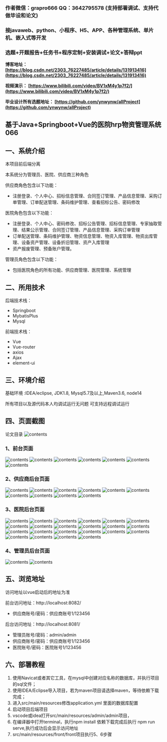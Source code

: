 ### 作者微信：grapro666 QQ：3642795578 (支持部署调试、支持代做毕设和论文)

### 接javaweb、python、小程序、H5、APP、各种管理系统、单片机、嵌入式等开发

### 选题+开题报告+任务书+程序定制+安装调试+论文+答辩ppt

**博客地址：
[https://blog.csdn.net/2303_76227485/article/details/131913416](https://blog.csdn.net/2303_76227485/article/details/131913416)**

**视频演示：
[https://www.bilibili.com/video/BV1xM4y1p7f2/](https://www.bilibili.com/video/BV1xM4y1p7f2/)**

**毕业设计所有选题地址：
[https://github.com/ynwynw/allProject](https://github.com/ynwynw/allProject)**

## 基于Java+Springboot+Vue的医院hrp物资管理系统066

## 一、系统介绍

本项目前后端分离

本系统分为管理员、医院、供应商三种角色

供应商角色包含以下功能：
- 注册登录、个人中心、招标信息管理、合同签订管理、产品信息管理、采购订单管理、订单配送管理、条码维护管理、查看招标公告、密码修改

医院角色包含以下功能：
- 注册登录、个人中心、密码修改、招标公告管理、招标信息管理、专家抽取管理、结果公示管理、合同签订管理、产品信息管理、采购订单管理
- 订单配送管理、条码维护管理、物资信息管理、物资入库管理、物资出库管理、设备资产管理、设备折旧管理、资产入库管理
- 资产报废管理、预备账户管理。

管理员角色包含以下功能：
- 包括医院角色的所有功能、供应商管理、医院管理、系统管理

## 二、所用技术

后端技术栈：

- Springboot
- MybatisPlus
- Mysql

前端技术栈：

- Vue 
- Vue-router 
- axios 
- Ajax 
- element-ui

## 三、环境介绍

基础环境 :IDEA/eclipse, JDK1.8, Mysql5.7及以上,Maven3.6, node14

所有项目以及源代码本人均调试运行无问题 可支持远程调试运行

## 四、页面截图
论文目录
![contents](./picture/picture0.png)
### 1、前台页面
![contents](./picture/picture1.png)
![contents](./picture/picture2.png)
![contents](./picture/picture3.png)
![contents](./picture/picture4.png)
![contents](./picture/picture5.png)
![contents](./picture/picture6.png)
![contents](./picture/picture7.png)
### 2、供应商后台页面
![contents](./picture/picture8.png)
![contents](./picture/picture9.png)
![contents](./picture/picture10.png)
![contents](./picture/picture11.png)
![contents](./picture/picture12.png)
![contents](./picture/picture13.png)
![contents](./picture/picture14.png)
![contents](./picture/picture15.png)
![contents](./picture/picture16.png)
![contents](./picture/picture17.png)
### 3、医院后台页面
![contents](./picture/picture18.png)
![contents](./picture/picture19.png)
![contents](./picture/picture20.png)
![contents](./picture/picture21.png)
![contents](./picture/picture22.png)
![contents](./picture/picture23.png)
![contents](./picture/picture24.png)
![contents](./picture/picture25.png)
![contents](./picture/picture26.png)
![contents](./picture/picture27.png)
![contents](./picture/picture28.png)
![contents](./picture/picture29.png)
![contents](./picture/picture30.png)
![contents](./picture/picture31.png)
![contents](./picture/picture32.png)
![contents](./picture/picture33.png)
![contents](./picture/picture34.png)
![contents](./picture/picture35.png)
![contents](./picture/picture36.png)
![contents](./picture/picture37.png)
![contents](./picture/picture38.png)
![contents](./picture/picture39.png)
### 4、管理员后台页面
![contents](./picture/picture40.png)
![contents](./picture/picture41.png)

## 五、浏览地址
访问地址以vue启动后的地址为准

前台访问地址：http://localhost:8082/
- 供应商账号/密码：供应商账号1/123456

后台访问地址：http://localhost:8081/
- 管理员账号/密码：admin/admin
- 供应商账号/密码：供应商账号1/123456
- 医院账号/密码：医院账号1/123456
## 六、部署教程

1. 使用Navicat或者其它工具，在mysql中创建对应名称的数据库，并执行项目的sql文件；
2. 使用IDEA/Eclipse导入项目，若为maven项目请选择maven，等待依赖下载完成；
3. 进入src/main/resources修改application.yml 里面的数据库配置
4. 启动项目后端项目
5. vscode或idea打开src/main/resources/admin/admin项目，
6. 在编译器中打开terminal，执行npm install 依赖下载完成后执行 npm run serve,执行成功后会显示访问地址
7. src/main/resources/front/front项目执行5、6步骤
